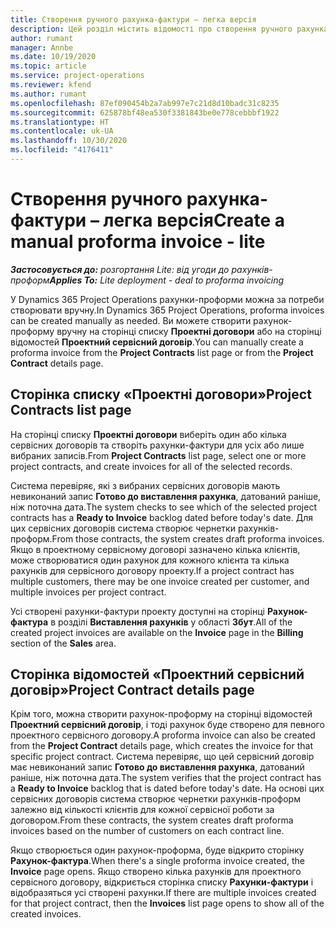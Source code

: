 ```yaml
---
title: Створення ручного рахунка-фактури – легка версія
description: Цей розділ містить відомості про створення ручного рахунка-проформи у Project Operations.
author: rumant
manager: Annbe
ms.date: 10/19/2020
ms.topic: article
ms.service: project-operations
ms.reviewer: kfend
ms.author: rumant
ms.openlocfilehash: 87ef090454b2a7ab997e7c21d8d10badc31c8235
ms.sourcegitcommit: 625878bf48ea530f3381843be0e778cebbbf1922
ms.translationtype: HT
ms.contentlocale: uk-UA
ms.lasthandoff: 10/30/2020
ms.locfileid: "4176411"
---
```

# <a name="create-a-manual-proforma-invoice---lite"></a><span data-ttu-id="4f163-103">Створення ручного рахунка-фактури – легка версія</span><span class="sxs-lookup"><span data-stu-id="4f163-103">Create a manual proforma invoice - lite</span></span>

<span data-ttu-id="4f163-104">_**Застосовується до:** розгортання Lite: від угоди до рахунків-проформ_</span><span class="sxs-lookup"><span data-stu-id="4f163-104">_**Applies To:** Lite deployment - deal to proforma invoicing_</span></span>

<span data-ttu-id="4f163-105">У Dynamics 365 Project Operations рахунки-проформи можна за потреби створювати вручну.</span><span class="sxs-lookup"><span data-stu-id="4f163-105">In Dynamics 365 Project Operations, proforma invoices can be created manually as needed.</span></span> <span data-ttu-id="4f163-106">Ви можете створити рахунок-проформу вручну на сторінці списку **Проектні договори** або на сторінці відомостей **Проектний сервісний договір**.</span><span class="sxs-lookup"><span data-stu-id="4f163-106">You can manually create a proforma invoice from the **Project Contracts** list page or from the **Project Contract** details page.</span></span>

##  <a name="project-contracts-list-page"></a><span data-ttu-id="4f163-107">Сторінка списку «Проектні договори»</span><span class="sxs-lookup"><span data-stu-id="4f163-107">Project Contracts list page</span></span>

<span data-ttu-id="4f163-108">На сторінці списку **Проектні договори** виберіть один або кілька сервісних договорів та створіть рахунки-фактури для усіх або лише вибраних записів.</span><span class="sxs-lookup"><span data-stu-id="4f163-108">From **Project Contracts** list page, select one or more project contracts, and create invoices for all of the selected records.</span></span>

<span data-ttu-id="4f163-109">Система перевіряє, які з вибраних сервісних договорів мають невиконаний запис **Готово до виставлення рахунка**, датований раніше, ніж поточна дата.</span><span class="sxs-lookup"><span data-stu-id="4f163-109">The system checks to see which of the selected project contracts has a **Ready to Invoice** backlog  dated before today's date.</span></span> <span data-ttu-id="4f163-110">Для цих сервісних договорів система створює чернетки рахунків-проформ.</span><span class="sxs-lookup"><span data-stu-id="4f163-110">From those contracts, the system creates draft proforma invoices.</span></span> <span data-ttu-id="4f163-111">Якщо в проектному сервісному договорі зазначено кілька клієнтів, може створюватися один рахунок для кожного клієнта та кілька рахунків для сервісного договору проекту.</span><span class="sxs-lookup"><span data-stu-id="4f163-111">If a project contract has multiple customers, there may be one invoice created per customer, and multiple invoices per project contract.</span></span>

<span data-ttu-id="4f163-112">Усі створені рахунки-фактури проекту доступні на сторінці **Рахунок-фактура** в розділі **Виставлення рахунків** у області **Збут**.</span><span class="sxs-lookup"><span data-stu-id="4f163-112">All of the created project invoices are available on the **Invoice** page in the **Billing** section of the **Sales** area.</span></span>

## <a name="project-contract-details-page"></a><span data-ttu-id="4f163-113">Сторінка відомостей «Проектний сервісний договір»</span><span class="sxs-lookup"><span data-stu-id="4f163-113">Project Contract details page</span></span>

<span data-ttu-id="4f163-114">Крім того, можна створити рахунок-проформу на сторінці відомостей **Проектний сервісний договір**, і тоді рахунок буде створено для певного проектного сервісного договору.</span><span class="sxs-lookup"><span data-stu-id="4f163-114">A proforma invoice can also be created from the **Project Contract** details page, which creates the invoice for that specific project contract.</span></span> <span data-ttu-id="4f163-115">Система перевіряє, що цей сервісний договір має невиконаний запис **Готово до виставлення рахунка**, датований раніше, ніж поточна дата.</span><span class="sxs-lookup"><span data-stu-id="4f163-115">The system verifies that the project contract has a **Ready to Invoice** backlog that is dated before today's date.</span></span> <span data-ttu-id="4f163-116">На основі цих сервісних договорів система створює чернетки рахунків-проформ залежно від кількості клієнтів для кожної сервісної роботи за договором.</span><span class="sxs-lookup"><span data-stu-id="4f163-116">From these contracts, the system creates draft proforma invoices based on the number of customers on each contract line.</span></span>

<span data-ttu-id="4f163-117">Якщо створюється один рахунок-проформа, буде відкрито сторінку **Рахунок-фактура**.</span><span class="sxs-lookup"><span data-stu-id="4f163-117">When there's a single proforma invoice created, the **Invoice** page opens.</span></span> <span data-ttu-id="4f163-118">Якщо створено кілька рахунків для проектного сервісного договору, відкриється сторінка списку **Рахунки-фактури** і відобразяться усі створені рахунки.</span><span class="sxs-lookup"><span data-stu-id="4f163-118">If there are multiple invoices created for that project contract, then the **Invoices** list page opens to show all of the created invoices.</span></span>

